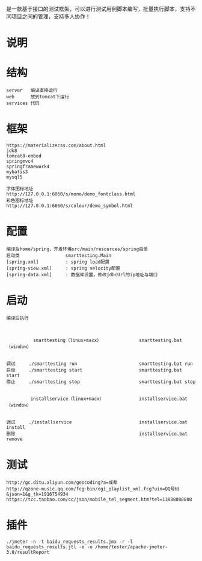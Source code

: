 
是一款基于接口的测试框架，可以进行测试用例脚本编写，批量执行脚本，支持不同项目之间的管理，支持多人协作！


说明
=============
# 结构
    server   编译直接运行
    web      放到tomcat下运行
    services 代码
    
# 框架

    https://materializecss.com/about.html
    jdk8
    tomcat8-embed
    springmvc4
    springframework4
    mybatis3
    mysql5
    
    字体图标地址
    http://127.0.0.1:6060/s/mono/demo_fontclass.html
    彩色图标地址
    http://127.0.0.1:6060/s/colour/demo_symbol.html

# 配置
    编译后home/spring，开发环境src/main/resources/spring目录
    启动类                 smarttesting.Main
    [spring.xml]          : spring load配置
    [spring-view.xml]     : spring velocity配置
    [spring-data.xml]     : 数据库设置，修改jdbcUrl的ip地址与端口

# 启动
    编译后执行 
              
              
    
              smarttesting（linux+macx）              smarttesting.bat（window）
              
              
    调试     ./smarttesting run                       smarttesting.bat run
    启动     ./smarttesting start                     smarttesting.bat start
    停止     ./smarttesting stop                      smarttesting.bat stop
              
              
             installservice（linux+macx）             installservice.bat（window）
              
              
    调试     ./installservice                         installservice.bat install
    删除                                              installservice.bat remove
    
# 测试
    http://gc.ditu.aliyun.com/geocoding?a=成都
    http://qzone-music.qq.com/fcg-bin/cgi_playlist_xml.fcg?uin=QQ号码&json=1&g_tk=1916754934
    https://tcc.taobao.com/cc/json/mobile_tel_segment.htm?tel=13888888888
    
# 插件    
    ./jmeter -n -t baidu_requests_results.jmx -r -l baidu_requests_results.jtl -e -o /home/tester/apache-jmeter-3.0/resultReport
